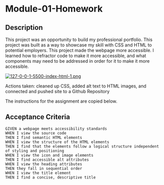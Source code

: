 # Module-01-Homework

## Description

This project was an opportunity to build my professional portfolio. This project was built as a way to showcase my skill with CSS and HTML to potential employers. This project made the webpage more accessible. I learned how to refractor code to make it more accessible, and what components may need to be addressed in order for it to make it more accessible.

[![127-0-0-1-5500-index-html-1.png](https://i.postimg.cc/T2sCLPWy/127-0-0-1-5500-index-html-1.png)](https://postimg.cc/JtbbSMxm)

Actions taken: cleaned up CSS, added alt text to HTML images, and connected and pushed site to a Github Repository

The instructions for the assignment are copied below.

## Acceptance Criteria

```
GIVEN a webpage meets accessibility standards
WHEN I view the source code
THEN I find semantic HTML elements
WHEN I view the structure of the HTML elements
THEN I find that the elements follow a logical structure independent of styling and positioning
WHEN I view the icon and image elements
THEN I find accessible alt attributes
WHEN I view the heading attributes
THEN they fall in sequential order
WHEN I view the title element
THEN I find a concise, descriptive title
```
